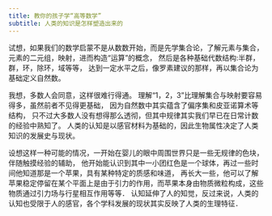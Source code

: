 ```yaml
---
title: 教你的孩子学“高等数学”
subtitle: 人类的知识是怎样塑造出来的
---
```


试想，如果我们的数学启蒙不是从数数开始，而是先学集合论，了解元素与集合，
元素的二元组，映射，进而构造“运算”的概念，
然后是各种基础代数结构:半群，群，环，除环，域等等，
达到一定水平之后，像罗素建议的那样，再以集合论为基础定义自然数。

我想，多数人会同意，这样很难行得通。
理解“1，2，3”比理解集合与映射要容易得多，虽然前者不见得更基础，
因为自然数中其实蕴含了偏序集和皮亚诺算术等结构，
只不过大多数人没有想得那么透彻，但其中规律其实我们早已在日常计数的经验中熟知了。
人类的认知是以感官材料为基础的，因此生物属性决定了人类知识的发展史与现状。


设想这样一种可能的情况，一开始在婴儿的眼中周围世界只是一些无规律的色块，伴随触摸经验的辅助，
他开始能认识到其中一小团红色是一个球体，再过一些时间他知道那是一个苹果，具有某种特定的质感和味道，
再长大一些，他可以了解苹果稳定停留在某个平面上是由于引力的作用，而苹果本身由物质微粒构成，这些物质通过引力场与行星相互作用等等．
认知延伸了人的知觉，反过来说，人类的认知也受限于人的感官，各个学科发展的现状其实反映了人类的生理特征．
